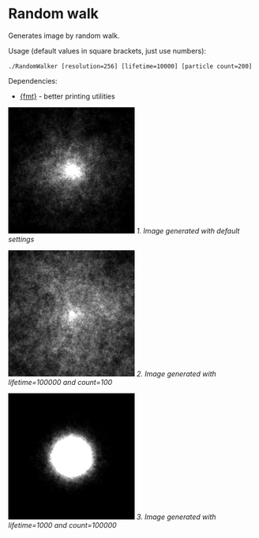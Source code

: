 # Random walk 

Generates image by random walk.

Usage (default values in square brackets, just use numbers):
```
./RandomWalker [resolution=256] [lifetime=10000] [particle count=200]
```

Dependencies:
- [{fmt}](https://github.com/fmtlib/fmt) - better printing utilities

![Default](image1.png)
*1. Image generated with default settings*

![Long lifetime, few particles](image2.png)
*2. Image generated with lifetime=100000 and count=100*

![Many particles, short lifetime](image3.png)
*3. Image generated with lifetime=1000 and count=100000*
